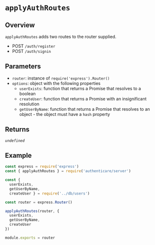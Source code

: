 # `applyAuthRoutes`

## Overview

`applyAuthRoutes` adds two routes to the router supplied.

- POST `/auth/register`
- POST `/auth/signin`


## Parameters

- `router`: instance of `require('express').Router()`
- `options`: object with the following properties
    - `userExists`: function that returns a Promise that resolves to a boolean
    - `createUser`: function that returns a Promise with an insignificant resolution
    - `getUserByName`: function that returns a Promise that resolves to an object - the object must have a `hash` property


## Returns

_`undefined`_


## Example

```js
const express = require('express')
const { applyAuthRoutes } = require('authenticare/server')

const {
  userExists,
  getUserByName,
  createUser } = require('../db/users')

const router = express.Router()

applyAuthRoutes(router, {
  userExists,
  getUserByName,
  createUser
})

module.exports = router
```

